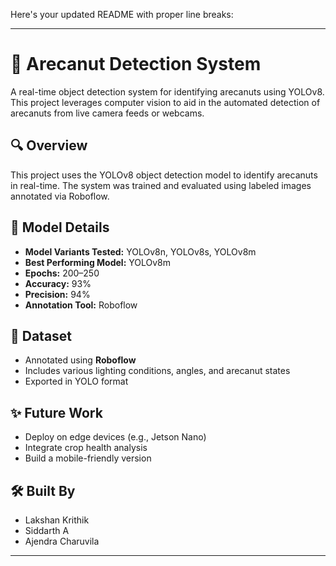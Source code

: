 Here's your updated README with proper line breaks:

---

# 🌰 Arecanut Detection System

A real-time object detection system for identifying arecanuts using YOLOv8. This project leverages computer vision to aid in the automated detection of arecanuts from live camera feeds or webcams.

## 🔍 Overview

This project uses the YOLOv8 object detection model to identify arecanuts in real-time. The system was trained and evaluated using labeled images annotated via Roboflow.

## 🧠 Model Details

* **Model Variants Tested:** YOLOv8n, YOLOv8s, YOLOv8m
* **Best Performing Model:** YOLOv8m
* **Epochs:** 200–250
* **Accuracy:** 93%
* **Precision:** 94%
* **Annotation Tool:** Roboflow

## 📸 Dataset

* Annotated using **Roboflow**
* Includes various lighting conditions, angles, and arecanut states
* Exported in YOLO format

## ✨ Future Work

* Deploy on edge devices (e.g., Jetson Nano)
* Integrate crop health analysis
* Build a mobile-friendly version

## 🛠️ Built By

* Lakshan Krithik
* Siddarth A
* Ajendra Charuvila

---


